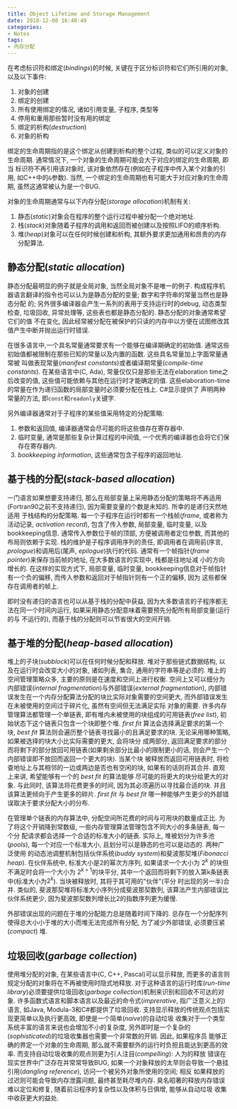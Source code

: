 ```yaml
---
title: Object Lifetime and Storage Management
date: 2018-12-08 16:48:49
categories:
- Notes
tags:
- 内存分配
---
```


在考虑标识符和绑定(_bindings_)的时候, 关键在于区分标识符和它们所引用的对象, 以及以下事件:
1. 对象的创建
2. 绑定的创建
3. 所有使用绑定的情况, 诸如引用变量, 子程序, 类型等
4. 停用和重用那些暂时没有用的绑定
5. 绑定的析构(_destruction_)
6. 对象的析构
<!-- more -->

绑定的生命周期指的是这个绑定从创建到析构的整个过程, 类似的可以定义对象的生命周期. 通常情况下, 一个对象的生命周期可能会大于对应的绑定的生命周期, 即当
标识符不再引用该对象时, 该对象依然存在(例如在子程序中传入某个对象的引用, 如C++中的`&`参数). 当然, 一个绑定的生命周期也有可能大于对应对象的生命周期,
虽然这通常被认为是一个BUG.

对象的生命周期通常与以下内存分配(_storage allocation_)机制有关:
1. 静态(_static_)对象会在程序的整个运行过程中被分配一个绝对地址.
2. 栈(_stack_)对象随着子程序的调用和返回而被创建以及按照LIFO的顺序析构.
3. 堆(_heap_)对象可以在任何时候创建和析构, 其额外要求更加通用和昂贵的内存分配算法.

## 静态分配(_static allocation_) ##
静态分配最明显的例子就是全局对象, 当然全局对象不是唯一的例子. 构成程序机器语言翻译的指令也可以认为是静态分配的变量; 数字和字符串的常量当然也是静态分配
的; 另外很多编译器会产生一系列的表用于支持运行时的debug, 动态类型检查, 垃圾回收, 异常处理等, 这些表也都是静态分配的. 静态分配的对象通常希望它们的值
不在变化, 因此经常被分配在被保护的只读的内存中以方便在试图修改其值产生中断并抛出运行时错误.

在很多语言中,一个具名常量通常要求有一个能够在编译期确定的初始值. 通常这些初始值都被限制在那些已知的常量以及内置的函数. 这些具名常量加上字面常量通常被
叫做表现常量(_manifest constants_)或者编译期常量(_compile-time constants_). 在某些语言中(C, Ada), 常量仅仅只是那些无法在elaboration
time之后改变的值, 这些值可能依赖与其他在运行时才能确定的值. 这些elaboration-time的常量在作为递归函数的局部变量时必须要分配在栈上. C#显示提供了
声明两种常量的方法, 即`const`和`readonly`关键字.

另外编译器通常对于子程序的某些值采用特定的分配策略:
1. 参数和返回值, 编译器通常会尽可能的将这些值存在寄存器中.
2. 临时变量, 通常是那些复杂计算过程的中间值, 一个优秀的编译器也会将它们保存在寄存器内.
3. _bookkeeping information_, 这些通常包含子程序的返回地址.

## 基于栈的分配(_stack-based allocation_) ##
一门语言如果想要支持递归, 那么在局部变量上采用静态分配的策略将不再适用(Fortran90之前不支持递归), 因为需要变量的个数是未知的. 所幸的是递归天然地适用
于栈结构的分配策略. 每一个子程序在运行时都有一个栈帧(_frame_, 或者称为活动记录, _activation record_), 包含了传入参数, 局部变量, 临时变量, 以及
bookkeeping信息. 通常传入参数位于帧的顶部, 方便被调用者定位参数, 而其他的布局则依赖于实现. 栈的维护是子程序调用序列的责任, 即调用者在调用前(序言,
_prologue_)和调用后(尾声, _epilogue_)执行的代码. 通常有一个帧指针(_frame pointer_)来保存当前帧的地址, 在大多数语言的实现中, 栈都是往地址减
小的方向增长的. 在这样的实现方式下, 局部变量, 临时变量, bookkeeping信息对于帧指针有一个负的偏移, 而传入参数和返回对于帧指针则有一个正的偏移, 因为
这些都保存在调用者的帧上.

即时没有递归的语言也可以从基于栈的分配中获益, 因为大多数语言的子程序都无法在同一个时间内运行, 如果采用静态分配意味着需要预先分配所有局部变量(运行的与
不运行的), 而基于栈的分配则可以节省很大的空间开销.

## 基于堆的分配(_heap-based allocation_) ##
堆上的子块(_subblock_)可以在任何时候分配和释放. 堆对于那些链式数据结构, 以及在运行时会改变大小的对象, 诸如列表, 集合, 通用的字符串等是必须的.
堆上的空间管理策略众多, 主要的原则是在速度和空间上进行权衡. 空间上又可以细分为内部错误(_internal fragmentation_)与外部错误(_external 
fragmentation_), 内部错误发生在一个内存分配算法分配的块比实际对象需要的空间更大, 而外部错误发生在未被使用的空间过于碎片化, 虽然有空间但无法满足实际
对象的需要. 许多内存管理算法都管理一个单链表, 即有堆内未被使用的块组成的可用链表(_free list_), 初始状态下这个链表只包含一个块即整个堆. _first fit_
算法会选择满足要求的第一个块, _best fit_ 算法则会遍历整个链表寻找最小的且满足要求的块. 无论采用哪种策略, 如果被选择的块大小比实际需要的更大, 会将块分
成两部分, 返回满足要求的部分而将剩下的部分放回可用链表(如果剩余部分比最小的限制更小的话, 则会产生一个内部错误即不放回而返回一个更大的块). 当某个块
被释放而返回可用链表时, 将检查地址上与其相邻的一边或两边是否也有空闲的块, 如果有的话则将其合并. 直观上来讲, 希望能够有一个的 _best fit_ 的算法能够
尽可能的将更大的块分给更大的对象. 与此同时, 该算法将花费更多的时间, 因为其必须遍历以寻找最合适的块. 并且该算法更倾向于产生更多的碎片. _first fit_
与 _best fit_ 哪一种能够产生更少的外部错误取决于要求分配大小的分布. 

在管理单个链表的内存算法中, 分配空间所花费的时间与可用块的数量成正比. 为了将这个开销降到常数级, 一些内存管理算法管理包含不同大小的多条链表, 每一个分
配请求都会选择一个合适的标准大小的链表. 实际上, 堆被划分为许多池(_pools_), 每一个对应一个标准大小, 且划分可以是静态的也可以是动态的. 两种广泛使用
的动态池调整机制包括伙伴系统(_buddy system_)和斐波那契堆(_Fibonacci heap_). 在伙伴系统中, 标准大小是2的幂次方序列, 如果请求一个大小为 $2^k$
的块但不满足时会将一个大小为 $2^{k+1}$的块平分, 其中一个返回而将剩下的放入第k条链表中(标准大小为$2^k$). 当块被释放时, 其将于其可用的"伙伴"(平分
时出现的另一半)合并. 类似的, 斐波那契堆将标准大小序列分成斐波那契数列, 该算法产生内部错误比伙伴系统更少, 因为斐波那契数列增长比2的指数序列更为缓慢.

外部错误出现的问题在于堆的分配能力总是随着时间下降的. 总存在一个分配序列使得总大小小于堆的大小而堆无法完成所有分配, 为了减少外部错误, 必须要压紧(_compact_)
堆.

## 垃圾回收(_garbage collection_) ##
使用堆分配的对象, 在某些语言中(C, C++, Pascal)可以显示释放, 而更多的语言则规定分配的对象将在不再被使用时隐式地释放. 对于这种语言的运行时库(_run-time
 library_)必须要提供垃圾回收(_garbage collection_)机制来识别和回收不可达的对象. 许多函数式语言和脚本语言以及最近的命令式(_imprerative_, 
 指广泛意义上的)语言, 如Java, Modula-3和C#都提供了垃圾回收. 支持显示释放的传统观点包括实现更简单以及执行更高效, 即使是一个简单(_naive_)的自动垃圾
 收集对于一个类型系统丰富的语言来说也会增加不小的复杂度, 另外即时是一个复杂的(_sophisticated_)的垃圾收集器也需要一个非常数的开销. 因此, 如果程序员
 能够正确的界定一个对象的生命周期, 那么就不需要额外的运行时负担且能达到更高的效率. 而支持自动垃圾收集的观点则更为引人注目(_compelling_): 人为的释放
 错误在现实世界中广泛存在并常常导致BUG, 如果一个对象释放的太早则会导致一个悬挂引用(_dangling reference_), 访问一个被另外对象所使用的空间; 相反
 如果释放的过迟则可能会导致内存泄露问题, 最终甚至耗尽堆内存. 臭名昭著的释放内存错误难以定位和修复, 随着前沿程序的复杂性以及体积与日俱增, 能够从自动垃圾
 收集中收获更大的益处.
